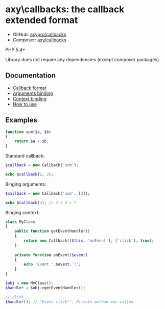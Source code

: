 # axy\callbacks: the callback extended format

 * GitHub: [axypro/callbacks](https://github.com/axypro/callbacks)
 * Composer: [axy/callbacks](https://packagist.org/packages/axy/callbacks)

PHP 5.4+

Library does not require any dependencies (except composer packages).

## Documentation

* [Callback format](doc/format.md)
* [Arguments binding](doc/args.md)
* [Context binding](doc/bind.md)
* [How to use](doc/Callback.md)

## Examples

```php
function sum($a, $b)
{
    return $a + $b;
}
```

Standard callback:
```php
$callback = new Callback('sum');

echo $callback(2, 2);
```

Binging arguments:
```php
$callback = new Callback('sum', [3]);

echo $callback(4); // 3 + 4 = 7
```

Binging context:
```php
class MyClass
{
    public function getEventHandler()
    {
        return new Callback([$this, 'onEvent'], ['click'], true);
    }
    
    private function onEvent($event)
    {
        echo 'Event '.$event.'!';
    }
}

$obj = new MyClass();
$handler = $obj->getEventHandler();

// click
$handler(); // "Event click!". Private method was called
```
